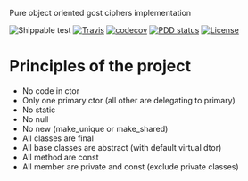 Pure object oriented gost ciphers implementation

![Shippable test](https://api.shippable.com/projects/58a0cbe8b195740f00e03db0/badge?branch=master)
[![Travis](https://travis-ci.org/DronMDF/goost.svg?branch=master)](https://travis-ci.org/DronMDF/goost)
[![codecov](https://codecov.io/gh/DronMDF/goost/branch/master/graph/badge.svg)](https://codecov.io/gh/DronMDF/goost)
[![PDD status](http://www.0pdd.com/svg?name=DronMDF/goost)](http://www.0pdd.com/p?name=DronMDF/goost)
[![License](https://img.shields.io/badge/license-MIT-green.svg)](https://github.com/DronMDF/2out/blob/master/LICENSE)

# Principles of the project

* No code in ctor
* Only one primary ctor (all other are delegating to primary)
* No static
* No null
* No new (make_unique or make_shared)
* All classes are final
* All base classes are abstract (with default virtual dtor)
* All method are const
* All member are private and const (exclude private classes)
